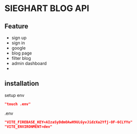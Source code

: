 # SIEGHART BLOG API
## Feature
- sign up
- sign in
- google
- blog page
- filter blog
- admin dashboard
- 
## installation
setup env
```json
"touch .env"
```
 .env
```json
"VITE_FIREBASE_KEY=AIzaSyDdmOAwH9ULGyvJidzXa2Yfj-OF-6CLYYo"
"VITE_ENVIRONMENT=dev"
```
